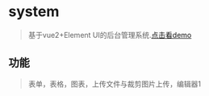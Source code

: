 # system

> 基于vue2+Element UI的后台管理系统.<a href="http://120.78.84.11/system/dist/" target="_blank">点击看demo</a>

## 功能 ##

> 表单，表格，图表，上传文件与裁剪图片上传，编辑器1
